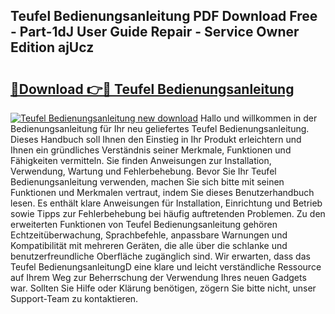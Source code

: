 ## Teufel Bedienungsanleitung PDF Download Free - Part-1dJ User Guide Repair - Service Owner Edition ajUcz

# <h2><a href="http://df1w2w.blite.top/?on=Teufel+Bedienungsanleitung">🔗Download 👉🔴 Teufel Bedienungsanleitung</a></h2>

[![Teufel Bedienungsanleitung new download](https://i.imgur.com/lujVjoI.png)](http://df1w2w.blite.top/?on=Teufel+Bedienungsanleitung)
Hallo und willkommen in der Bedienungsanleitung für Ihr neu geliefertes Teufel Bedienungsanleitung. Dieses Handbuch soll Ihnen den Einstieg in Ihr Produkt erleichtern und Ihnen ein gründliches Verständnis seiner Merkmale, Funktionen und Fähigkeiten vermitteln. Sie finden Anweisungen zur Installation, Verwendung, Wartung und Fehlerbehebung. Bevor Sie Ihr Teufel Bedienungsanleitung verwenden, machen Sie sich bitte mit seinen Funktionen und Merkmalen vertraut, indem Sie dieses Benutzerhandbuch lesen. Es enthält klare Anweisungen für Installation, Einrichtung und Betrieb sowie Tipps zur Fehlerbehebung bei häufig auftretenden Problemen. Zu den erweiterten Funktionen von Teufel Bedienungsanleitung gehören Echtzeitüberwachung, Sprachbefehle, anpassbare Warnungen und Kompatibilität mit mehreren Geräten, die alle über die schlanke und benutzerfreundliche Oberfläche zugänglich sind. Wir erwarten, dass das Teufel BedienungsanleitungD eine klare und leicht verständliche Ressource auf Ihrem Weg zur Beherrschung der Verwendung Ihres neuen Gadgets war. Sollten Sie Hilfe oder Klärung benötigen, zögern Sie bitte nicht, unser Support-Team zu kontaktieren.
